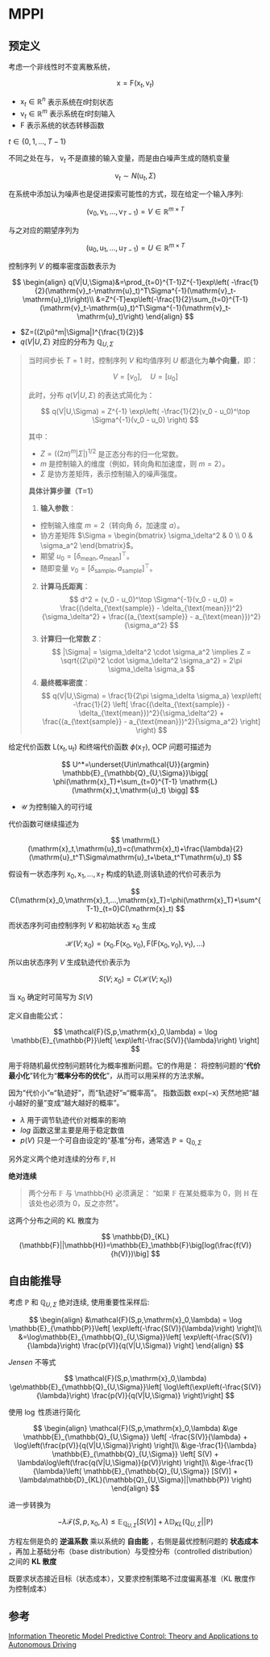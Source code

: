 # MPPI

## 预定义

考虑一个非线性时不变离散系统，

$$
\mathrm{x}=\mathrm{F}(\mathrm{x}_t,\mathrm{v}_t)
$$

- $\mathrm{x}_t\in\mathbb{R}^n$ 表示系统在$t$时刻状态
- $\mathrm{v}_t\in\mathbb{R}^m$ 表示系统在$t$时刻输入
- $\mathrm{F}$ 表示系统的状态转移函数

$t\in\{0,1,...,T-1\}$

不同之处在与， $\mathrm{v}_t$ 不是直接的输入变量，而是由白噪声生成的随机变量

$$
\mathrm{v}_t \sim \mathit{N}(\mathrm{u}_t,\Sigma)
$$

在系统中添加认为噪声也是促进探索可能性的方式，现在给定一个输入序列:

$$
(\mathrm{v}_0,\mathrm{v}_1,...,\mathrm{v}_{T-1} )=V\in \mathbb{R}^{m\times T}
$$

与之对应的期望序列为

$$
(\mathrm{u}_0,\mathrm{u}_1,...,\mathrm{u}_{T-1} )=U\in \mathbb{R}^{m\times T}
$$

控制序列 $V$ 的概率密度函数表示为

$$
\begin{align}
q(V|U,\Sigma)&=\prod_{t=0}^{T-1}Z^{-1}exp\left( -\frac{1}{2}(\mathrm{v}_t-\mathrm{u}_t)^T\Sigma^{-1}(\mathrm{v}_t-\mathrm{u}_t)\right)\\
&=Z^{-T}exp\left(-\frac{1}{2}\sum_{t=0}^{T-1}(\mathrm{v}_t-\mathrm{u}_t)^T\Sigma^{-1}(\mathrm{v}_t-\mathrm{u}_t)\right)
\end{align}
$$

- $Z=((2\pi)^m|\Sigma|)^{\frac{1}{2}}$
- $q(V|U,\Sigma)$ 对应的分布为 $\mathbb{Q}_{U,\Sigma}$

> 当时间步长 $T = 1$ 时，控制序列 $V$ 和均值序列 $U$ 都退化为**单个向量**，即：
>
> $$
> V = [v_0], \quad U = [u_0]
> $$
>
> 此时，分布 $q(V|U,\Sigma)$ 的表达式简化为：
>
> $$
> q(V|U,\Sigma) = Z^{-1} \exp\left( -\frac{1}{2}(v_0 - u_0)^\top \Sigma^{-1}(v_0 - u_0) \right)
> $$
>
> 其中：
>
> - $Z = \left((2\pi)^m |\Sigma|\right)^{1/2}$ 是正态分布的归一化常数。
> - $m$ 是控制输入的维度（例如，转向角和加速度，则 $m = 2$）。
> - $\Sigma$ 是协方差矩阵，表示控制输入的噪声强度。
>
> **具体计算步骤（T=1）**
>
> 1.  **输入参数**：
>
> - 控制输入维度 $m = 2$（转向角 $\delta$，加速度 $a$）。
> - 协方差矩阵 $\Sigma = \begin{bmatrix} \sigma_\delta^2 & 0 \\ 0 & \sigma_a^2 \end{bmatrix}$。
> - 期望 $u_0 = [\delta_{\text{mean}}, a_{\text{mean}}]^\top$。
> - 随即变量 $v_0 = [\delta_{\text{sample}}, a_{\text{sample}}]^\top$。
>
> 2.  **计算马氏距离**：
>     $$
>     d^2 = (v_0 - u_0)^\top \Sigma^{-1}(v_0 - u_0) = \frac{(\delta_{\text{sample}} - \delta_{\text{mean}})^2}{\sigma_\delta^2} + \frac{(a_{\text{sample}} - a_{\text{mean}})^2}{\sigma_a^2}
>     $$
> 3.  **计算归一化常数 $Z$**：
>     $$
>     |\Sigma| = \sigma_\delta^2 \cdot \sigma_a^2 \implies Z = \sqrt{(2\pi)^2 \cdot \sigma_\delta^2 \sigma_a^2} = 2\pi \sigma_\delta \sigma_a
>     $$
> 4.  **最终概率密度**：
>     $$
>     q(V|U,\Sigma) = \frac{1}{2\pi \sigma_\delta \sigma_a} \exp\left( -\frac{1}{2} \left[ \frac{(\delta_{\text{sample}} - \delta_{\text{mean}})^2}{\sigma_\delta^2} + \frac{(a_{\text{sample}} - a_{\text{mean}})^2}{\sigma_a^2} \right] \right)
>     $$

给定代价函数 $\mathrm{L}(\mathrm{x}_t,\mathrm{u}_t)$ 和终端代价函数 $\phi(\mathrm{x}_T)$, OCP 问题可描述为

$$
U^*=\underset{U\in\mathcal{U}}{argmin} \mathbb{E}_{\mathbb{Q}_{U,\Sigma}}\bigg[ \phi(\mathrm{x}_T)+\sum_{t=0}^{T-1} \mathrm{L}(\mathrm{x}_t,\mathrm{u}_t)  \bigg]
$$

- $\mathcal{U}$ 为控制输入的可行域

代价函数可继续描述为

$$
\mathrm{L}(\mathrm{x}_t,\mathrm{u}_t)=c(\mathrm{x}_t)+\frac{\lambda}{2}(\mathrm{u}_t^T\Sigma\mathrm{u}_t+\beta_t^T\mathrm{u}_t)
$$

假设有一状态序列 $\mathrm{x}_0,\mathrm{x}_1,...,\mathrm{x}_T$ 构成的轨迹,则该轨迹的代价可表示为

$$
C(\mathrm{x}_0,\mathrm{x}_1,...,\mathrm{x}_T)=\phi(\mathrm{x}_T)+\sum^{T-1}_{t=0}C(\mathrm{x}_t)
$$

而状态序列可由控制序列 $V$ 和初始状态 $\mathrm{x}_0$ 生成

$$
\mathcal{H}(V;\mathrm{x}_0)=(\mathrm{x}_0.\mathrm{F}(\mathrm{x}_0,v_0),\mathrm{F}(\mathrm{F}(\mathrm{x}_0,v_0),v_1),...)
$$

所以由状态序列 $V$ 生成轨迹代价表示为

$$
S(V;x_0)=C(\mathcal{H}(V;\mathrm{x}_0))
$$

当 $\mathrm{x}_0$ 确定时可简写为 $S(V)$

定义自由能公式：

$$
\mathcal{F}(S,p,\mathrm{x}_0,\lambda) =  \log \mathbb{E}_{\mathbb{P}}\left[ \exp\left(-\frac{S(V)}{\lambda}\right) \right]
$$

用于将随机最优控制问题转化为概率推断问题。它的作用是： 将控制问题的“**代价最小化**”转化为“**概率分布的优化**”，从而可以用采样的方法求解。

因为“代价小”≈“轨迹好”，而“轨迹好”≈“概率高”。
指数函数 exp(−x) 天然地把“越小越好的量”变成“越大越好的概率”。

- $\lambda$ 用于调节轨迹代价对概率的影响
- $log$ 函数这里主要是用于稳定数值
- $p(V)$ 只是一个可自由设定的“基准”分布，通常选 $\mathbb{P}=\mathbb{Q}_{0,\Sigma}$

另外定义两个绝对连续的分布 $\mathbb{F},\mathbb{H}$

**绝对连续**

> 两个分布 $\mathbb{F}$ 与 \mathbb{H} 必须满足：
> “如果 $\mathbb{F}$ 在某处概率为 0，则 $\mathbb{H}$ 在该处也必须为 0，反之亦然”。

这两个分布之间的 KL 散度为

$$
\mathbb{D}_{KL}(\mathbb{F}||\mathbb{H})=\mathbb{E}_\mathbb{F}\big[log(\frac{f(V)}{h(V)})\big]
$$

## 自由能推导

考虑 $\mathbb{P}$ 和 $\mathbb{Q}_{U,\Sigma}$ 绝对连续, 使用重要性采样后:

$$
\begin{align}
&\mathcal{F}(S,p,\mathrm{x}_0,\lambda) =  \log \mathbb{E}_{\mathbb{P}}\left[ \exp\left(-\frac{S(V)}{\lambda}\right) \right]\\
&=\log\mathbb{E}_{\mathbb{Q}_{U,\Sigma}}\left[ \exp\left(-\frac{S(V)}{\lambda}\right) \frac{p(V)}{q(V|U,\Sigma)} \right]
\end{align}
$$

$Jensen$ 不等式

$$
\mathcal{F}(S,p,\mathrm{x}_0,\lambda) \ge\mathbb{E}_{\mathbb{Q}_{U,\Sigma}}\left[ \log\left(\exp\left(-\frac{S(V)}{\lambda}\right) \frac{p(V)}{q(V|U,\Sigma)} \right)\right]
$$

使用 $\log$ 性质进行简化

$$
\begin{align}
\mathcal{F}(S,p,\mathrm{x}_0,\lambda) &\ge
\mathbb{E}_{\mathbb{Q}_{U,\Sigma}}
\left[
-\frac{S(V)}{\lambda}
+
\log\left(\frac{p(V)}{q(V|U,\Sigma)}\right)
\right]\\
&\ge-\frac{1}{\lambda}
\mathbb{E}_{\mathbb{Q}_{U,\Sigma}}
\left[
S(V)
+
\lambda\log\left(\frac{q(V|U,\Sigma)}{p(V)}\right)
\right]\\
&\ge-\frac{1}{\lambda}\left(
\mathbb{E}_{\mathbb{Q}_{U,\Sigma}}
[S(V)]
+
\lambda\mathbb{D}_{KL}(\mathbb{Q}_{U,\Sigma}||\mathbb{P})
\right)
\end{align}
$$

进一步转换为

$$
-\lambda\mathcal{F}(S,p,\mathrm{x}_0,\lambda)
\le
\mathbb{E}_{\mathbb{Q}_{U,\Sigma}}
[S(V)]
+
\lambda\mathbb{D}_{KL}(\mathbb{Q}_{U,\Sigma}||\mathbb{P})
$$

方程左侧是负的 **逆温系数** 乘以系统的 **自由能** ，右侧是最优控制问题的 **状态成本** ，再加上基础分布（base distribution）与受控分布（controlled distribution）之间的 **KL 散度**

既要求状态接近目标（状态成本），又要求控制策略不过度偏离基准（KL 散度作为控制成本）

## 参考

[Information Theoretic Model Predictive Control: Theory and Applications to Autonomous Driving](https://arxiv.org/pdf/1707.02342)
